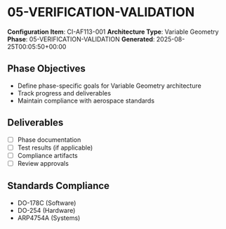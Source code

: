 # 05-VERIFICATION-VALIDATION

**Configuration Item**: CI-AF113-001
**Architecture Type**: Variable Geometry
**Phase**: 05-VERIFICATION-VALIDATION
**Generated**: 2025-08-25T00:05:50+00:00

## Phase Objectives
- Define phase-specific goals for Variable Geometry architecture
- Track progress and deliverables
- Maintain compliance with aerospace standards

## Deliverables
- [ ] Phase documentation
- [ ] Test results (if applicable)
- [ ] Compliance artifacts
- [ ] Review approvals

## Standards Compliance
- DO-178C (Software)
- DO-254 (Hardware)
- ARP4754A (Systems)
